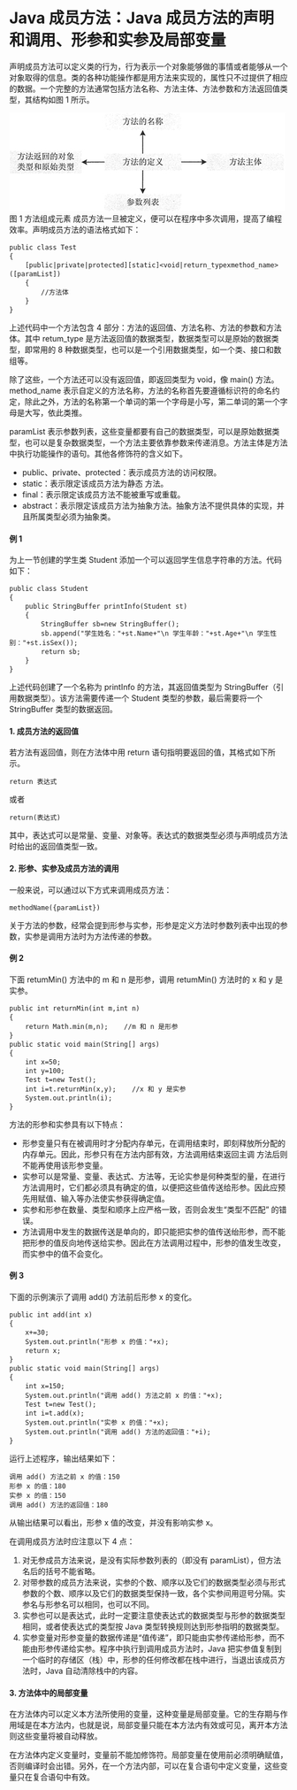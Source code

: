 # Java 成员方法：Java 成员方法的声明和调用、形参和实参及局部变量

声明成员方法可以定义类的行为，行为表示一个对象能够做的事情或者能够从一个对象取得的信息。类的各种功能操作都是用方法来实现的，属性只不过提供了相应的数据。一个完整的方法通常包括方法名称、方法主体、方法参数和方法返回值类型，其结构如图 1 所示。

![](img/5a5c3aea2c644d56e56ab724d83616d3.jpg)
图 1 方法组成元素
成员方法一旦被定义，便可以在程序中多次调用，提高了编程效率。声明成员方法的语法格式如下：

```
public class Test
{
    [public|private|protected][static]<void|return_typexmethod_name>([paramList])
    {
        //方法体
    }
}
```

上述代码中一个方法包含 4 部分：方法的返回值、方法名称、方法的参数和方法体。其中 retum_type 是方法返回值的数据类型，数据类型可以是原始的数据类型，即常用的 8 种数据类型，也可以是一个引用数据类型，如一个类、接口和数组等。

除了这些，一个方法还可以没有返回值，即返回类型为 void，像 main() 方法。method_name 表示自定义的方法名称，方法的名称首先要遵循标识符的命名约定，除此之外，方法的名称第一个单词的第一个字母是小写，第二单词的第一个字母是大写，依此类推。

paramList 表示参数列表，这些变量都要有自己的数据类型，可以是原始数据类型，也可以是复杂数据类型，一个方法主要依靠参数来传递消息。方法主体是方法中执行功能操作的语句。其他各修饰符的含义如下。

*   public、private、protected：表示成员方法的访问权限。
*   static：表示限定该成员方法为静态 方法。
*   final：表示限定该成员方法不能被重写或重载。
*   abstract：表示限定该成员方法为抽象方法。抽象方法不提供具体的实现，并且所属类型必须为抽象类。

#### 例 1

为上一节创建的学生类 Student 添加一个可以返回学生信息字符串的方法。代码如下：

```
public class Student
{
    public StringBuffer printInfo(Student st)
    {
        StringBuffer sb=new StringBuffer();
        sb.append("学生姓名："+st.Name+"\n 学生年龄："+st.Age+"\n 学生性别："+st.isSex());
        return sb;
    }
}
```

上述代码创建了一个名称为 printInfo 的方法，其返回值类型为 StringBuffer（引用数据类型）。该方法需要传递一个 Student 类型的参数，最后需要将一个 StringBuffer 类型的数据返回。

#### 1\. 成员方法的返回值

若方法有返回值，则在方法体中用 return 语句指明要返回的值，其格式如下所示。

```
return 表达式
```

或者

```
return(表达式)
```

其中，表达式可以是常量、变量、对象等。表达式的数据类型必须与声明成员方法时给出的返回值类型一致。

#### 2\. 形参、实参及成员方法的调用

一般来说，可以通过以下方式来调用成员方法：

```
methodName({paramList})
```

关于方法的参数，经常会提到形参与实参，形参是定义方法时参数列表中出现的参数，实参是调用方法时为方法传递的参数。

#### 例 2

下面 retumMin() 方法中的 m 和 n 是形参，调用 retumMin() 方法时的 x 和 y 是实参。

```
public int returnMin(int m,int n)
{
    return Math.min(m,n);    //m 和 n 是形参
}
public static void main(String[] args)
{
    int x=50;
    int y=100;
    Test t=new Test();
    int i=t.returnMin(x,y);    //x 和 y 是实参
    System.out.println(i);
}
```

方法的形参和实参具有以下特点：

*   形参变量只有在被调用时才分配内存单元，在调用结束时，即刻释放所分配的内存单元。因此，形参只有在方法内部有效，方法调用结束返回主调 方法后则不能再使用该形参变量。
*   实参可以是常量、变量、表达式、方法等，无论实参是何种类型的量，在进行方法调用时，它们都必须具有确定的值，以便把这些值传送给形参。因此应预先用赋值、输入等办法使实参获得确定值。
*   实参和形参在数量、类型和顺序上应严格一致，否则会发生“类型不匹配” 的错误。
*   方法调用中发生的数据传送是单向的，即只能把实参的值传送绐形参，而不能把形参的值反向地传送给实参。因此在方法调用过程中，形参的值发生改变，而实参中的值不会变化。

#### 例 3

下面的示例演示了调用 add() 方法前后形参 x 的变化。

```
public int add(int x)
{
    x+=30;
    System.out.println("形参 x 的值："+x);
    return x;
}
public static void main(String[] args)
{
    int x=150;
    System.out.println("调用 add() 方法之前 x 的值："+x);
    Test t=new Test();
    int i=t.add(x);
    System.out.println("实参 x 的值："+x);
    System.out.println("调用 add() 方法的返回值："+i);
}
```

运行上述程序，输出结果如下：

```
调用 add() 方法之前 x 的值：150
形参 x 的值：180
实参 x 的值：150
调用 add() 方法的返回值：180
```

从输出结果可以看出，形参 x 值的改变，并没有影响实参 x。

在调用成员方法时应注意以下 4 点：

1.  对无参成员方法来说，是没有实际参数列表的（即没有 paramList），但方法名后的括号不能省略。
2.  对带参数的成员方法来说，实参的个数、顺序以及它们的数据类型必须与形式参数的个数、顺序以及它们的数据类型保持一致，各个实参间用逗号分隔。实参名与形参名可以相同，也可以不同。
3.  实参也可以是表达式，此时一定要注意使表达式的数据类型与形参的数据类型相同，或者使表达式的类型按 Java 类型转换规则达到形参指明的数据类型。
4.  实参变量对形参变量的数据传递是“值传递”，即只能由实参传递给形参，而不能由形参传递给实参。程序中执行到调用成员方法时，Java 把实参值复制到一个临时的存储区（栈）中，形参的任何修改都在栈中进行，当退出该成员方法时，Java 自动清除栈中的内容。

#### 3\. 方法体中的局部变量

在方法体内可以定义本方法所使用的变量，这种变量是局部变量。它的生存期与作用域是在本方法内，也就是说，局部变量只能在本方法内有效或可见，离开本方法则这些变量将被自动释放。

在方法体内定义变量时，变量前不能加修饰符。局部变量在使用前必须明确赋值，否则编译时会出错。另外，在一个方法内部，可以在复合语句中定义变量，这些变量只在复合语句中有效。